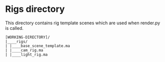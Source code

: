 # Rigs directory
This directory contains rig template scenes which are used when render.py is called.
```
[WORKING-DIRECTORY]/
|____rigs/
| |____base_scene_template.ma
| |____cam_rig.ma
| |____light_rig.ma
```
